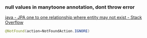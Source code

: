 ### null values in manytoone annotation, dont throw error


[java - JPA one to one relationship where entity may not exist - Stack Overflow](https://stackoverflow.com/questions/15641856/jpa-one-to-one-relationship-where-entity-may-not-exist "java - JPA one to one relationship where entity may not exist - Stack Overflow")


 

```java
@NotFound(action=NotFoundAction.IGNORE)

```
